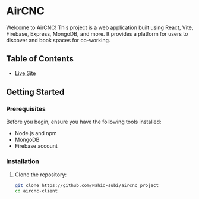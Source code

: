 # AirCNC

Welcome to AirCNC! This project is a web application built using React, Vite, Firebase, Express, MongoDB, and more. It provides a platform for users to discover and book spaces for co-working.

## Table of Contents

- [Live Site](#https://airanc-b21dc.web.app/)

## Getting Started

### Prerequisites

Before you begin, ensure you have the following tools installed:

- Node.js and npm
- MongoDB
- Firebase account

### Installation

1. Clone the repository:

   ```bash
   git clone https://github.com/Nahid-subi/aircnc_project
   cd aircnc-client